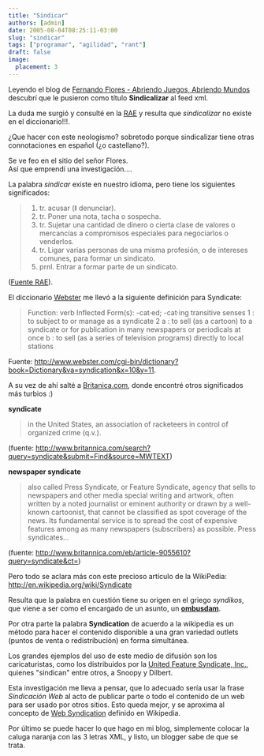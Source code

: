 ```yaml
---
title: "Sindicar"
authors: [admin]
date: 2005-08-04T08:25:11-03:00
slug: "sindicar"
tags: ["programar", "agilidad", "rant"]
draft: false
image:
  placement: 3
---
```


Leyendo el blog de 
[Fernando Flores - Abriendo Juegos, Abriendo Mundos](http://www.fernandoflores.cl/node/523) descubrí que le pusieron
como título **Sindicalizar** al feed xml.

La duda me surgió y consulté en la [RAE](http://www.rae.es/) y resulta
que *sindicalizar* no existe en el diccionario!!!.

¿Que hacer con este neologismo? sobretodo porque sindicalizar tiene
otras connotaciones en español (¿o castellano?).

Se ve feo en el sitio del señor Flores.\
Así que emprendí una investigación\....

La palabra *sindicar* existe en nuestro idioma, pero tiene los
siguientes significados:

> 1.  tr. acusar (ǁ denunciar).
> 2.  tr. Poner una nota, tacha o sospecha.
> 3.  tr. Sujetar una cantidad de dinero o cierta clase de valores o
>     mercancías a compromisos especiales para negociarlos o venderlos.
> 4.  tr. Ligar varias personas de una misma profesión, o de intereses
>     comunes, para formar un sindicato.
> 5.  prnl. Entrar a formar parte de un sindicato.

([Fuente RAE](http://www.rae.es/)).

El diccionario [Webster](http://www.webster.com/) me llevó a la
siguiente definición para Syndicate:

> Function: verb Inflected Form(s): -cat·ed; -cat·ing transitive senses
> 1 : to subject to or manage as a syndicate 2 a : to sell (as a
> cartoon) to a syndicate or for publication in many newspapers or
> periodicals at once b : to sell (as a series of television programs)
> directly to local stations

Fuente:
<http://www.webster.com/cgi-bin/dictionary?book=Dictionary&va=syndication&x=10&y=11>.

A su vez de ahí salté a [Britanica.com](http://ww.britanica.com/), donde
encontré otros significados más turbios :)

**syndicate**

> in the United States, an association of racketeers in control of
> organized crime (q.v.).

(fuente:
<http://www.britannica.com/search?query=syndicate&submit=Find&source=MWTEXT>)

**newspaper syndicate**

> also called Press Syndicate, or Feature Syndicate, agency that sells
to newspapers and other media special writing and artwork, often written
by a noted journalist or eminent authority or drawn by a well-known
cartoonist, that cannot be classified as spot coverage of the news. Its
fundamental service is to spread the cost of expensive features among as
many newspapers (subscribers) as possible. Press syndicates\...

(fuente:
<http://www.britannica.com/eb/article-9055610?query=syndicate&ct=>)

Pero todo se aclara más con este precioso artículo de la WikiPedia:\
<http://en.wikipedia.org/wiki/Syndicate>

Resulta que la palabra en cuestión tiene su origen en el griego
*syndikos*, que viene a ser como el encargado de un asunto, un
**[ombusdam](http://en.wikipedia.org/wiki/Ombudsman)**.

Por otra parte la palabra **Syndication** de acuerdo a la wikipedia es
un método para hacer el contenido disponible a una gran variedad outlets
(puntos de venta o redistribución) en forma simultánea.

Los grandes ejemplos del uso de este medio de difusión son los
caricaturistas, como los distribuidos por la [United Feature Syndicate,
Inc.](http://www.unitedmedia.com/), quienes \"sindican\" entre otros, a
Snoopy y Dilbert.

Esta investigación me lleva a pensar, que lo adecuado sería usar la
frase *Sindicación Web* al acto de publicar parte o todo el contenido de
un web para ser usado por otros sitios. Esto queda mejor, y se aproxima
al concepto de [Web
Syndication](http://en.wikipedia.org/wiki/Web_syndication) definido en
Wikipedia.

Por último se puede hacer lo que hago en mi blog, simplemente colocar la
caluga naranja con las 3 letras XML, y listo, un blogger sabe de que se
trata.
